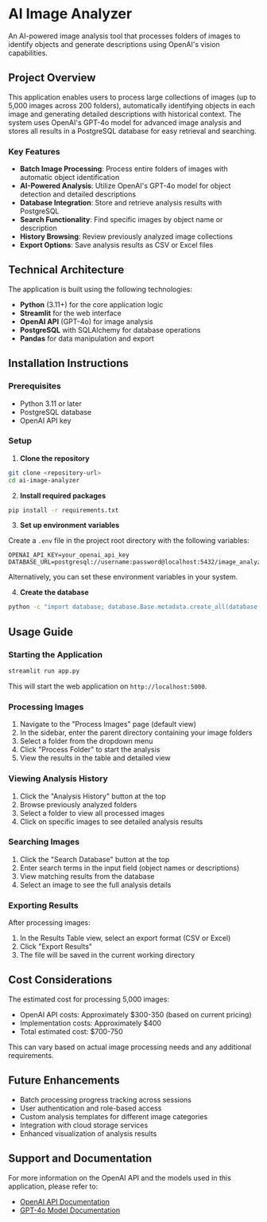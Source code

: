 # AI Image Analyzer

An AI-powered image analysis tool that processes folders of images to identify objects and generate descriptions using OpenAI's vision capabilities.

## Project Overview

This application enables users to process large collections of images (up to 5,000 images across 200 folders), automatically identifying objects in each image and generating detailed descriptions with historical context. The system uses OpenAI's GPT-4o model for advanced image analysis and stores all results in a PostgreSQL database for easy retrieval and searching.

### Key Features

- **Batch Image Processing**: Process entire folders of images with automatic object identification
- **AI-Powered Analysis**: Utilize OpenAI's GPT-4o model for object detection and detailed descriptions
- **Database Integration**: Store and retrieve analysis results with PostgreSQL
- **Search Functionality**: Find specific images by object name or description
- **History Browsing**: Review previously analyzed image collections
- **Export Options**: Save analysis results as CSV or Excel files

## Technical Architecture

The application is built using the following technologies:

- **Python** (3.11+) for the core application logic
- **Streamlit** for the web interface
- **OpenAI API** (GPT-4o) for image analysis
- **PostgreSQL** with SQLAlchemy for database operations
- **Pandas** for data manipulation and export

## Installation Instructions

### Prerequisites

- Python 3.11 or later
- PostgreSQL database
- OpenAI API key

### Setup

1. **Clone the repository**

```bash
git clone <repository-url>
cd ai-image-analyzer
```

2. **Install required packages**

```bash
pip install -r requirements.txt
```

3. **Set up environment variables**

Create a `.env` file in the project root directory with the following variables:

```
OPENAI_API_KEY=your_openai_api_key
DATABASE_URL=postgresql://username:password@localhost:5432/image_analyzer_db
```

Alternatively, you can set these environment variables in your system.

4. **Create the database**

```bash
python -c "import database; database.Base.metadata.create_all(database.engine)"
```

## Usage Guide

### Starting the Application

```bash
streamlit run app.py
```

This will start the web application on `http://localhost:5000`.

### Processing Images

1. Navigate to the "Process Images" page (default view)
2. In the sidebar, enter the parent directory containing your image folders
3. Select a folder from the dropdown menu
4. Click "Process Folder" to start the analysis
5. View the results in the table and detailed view

### Viewing Analysis History

1. Click the "Analysis History" button at the top
2. Browse previously analyzed folders
3. Select a folder to view all processed images
4. Click on specific images to see detailed analysis results

### Searching Images

1. Click the "Search Database" button at the top
2. Enter search terms in the input field (object names or descriptions)
3. View matching results from the database
4. Select an image to see the full analysis details

### Exporting Results

After processing images:
1. In the Results Table view, select an export format (CSV or Excel)
2. Click "Export Results"
3. The file will be saved in the current working directory

## Cost Considerations

The estimated cost for processing 5,000 images:
- OpenAI API costs: Approximately $300-350 (based on current pricing)
- Implementation costs: Approximately $400
- Total estimated cost: $700-750

This can vary based on actual image processing needs and any additional requirements.

## Future Enhancements

- Batch processing progress tracking across sessions
- User authentication and role-based access
- Custom analysis templates for different image categories
- Integration with cloud storage services
- Enhanced visualization of analysis results

## Support and Documentation

For more information on the OpenAI API and the models used in this application, please refer to:
- [OpenAI API Documentation](https://platform.openai.com/docs/api-reference)
- [GPT-4o Model Documentation](https://platform.openai.com/docs/models)